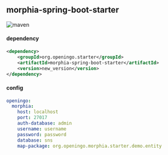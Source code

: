 ## morphia-spring-boot-starter

![maven](https://img.shields.io/maven-central/v/org.openingo.starter/morphia-spring-boot-starter.svg)

#### dependency

```xml
<dependency>
    <groupId>org.openingo.starter</groupId>
    <artifactId>morphia-spring-boot-starter</artifactId>
    <version>new_version</version>
</dependency>
```

#### config

```yaml
openingo:  
  morphia:
    host: localhost
    port: 27017
    auth-database: admin
    username: username
    password: password
    database: sns
    map-package: org.openingo.morphia.starter.demo.entity
```
